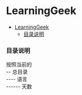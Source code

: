 # LearningGeek
* [LearningGeek](#LearningGeek)
  * [目录说明](#目录说明)

 ### 目录说明
  按照当前的  
  -- 总目录  
  ---- 语言  
  ------ 天数

  

